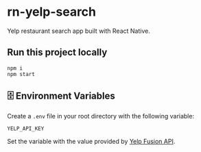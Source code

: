# rn-yelp-search

Yelp restaurant search app built with React Native.

## Run this project locally

```shell
npm i
npm start
```

## 🗄️ Environment Variables

Create a `.env` file in your root directory with the following variable:

```
YELP_API_KEY
```

Set the variable with the value provided by [Yelp Fusion API](https://www.yelp.com/fusion).
